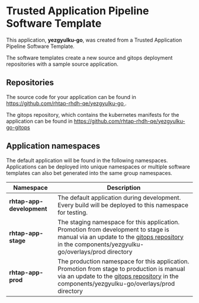 # Trusted Application Pipeline Software Template

This application, **yezgyulku-go**, was created from a Trusted Application Pipeline Software Template.

The software templates create a new source and gitops deployment repositories with a sample source application. 

## Repositories

The source code for your application can be found in [https://github.com/rhtap-rhdh-qe/yezgyulku-go ](https://github.com/rhtap-rhdh-qe/yezgyulku-go ).
 
The gitops repository, which contains the kubernetes manifests for the application can be found in 
[https://github.com/rhtap-rhdh-qe/yezgyulku-go-gitops ](https://github.com/rhtap-rhdh-qe/yezgyulku-go-gitops ) 

## Application namespaces 

The default application will be found in the following namespaces. Applications can be deployed into unique namespaces or multiple software templates can also bet generated into the same group namespaces.  

|  Namespace   |  Description   |  
| -------- | -------- |   
| **rhtap-app-development** | The default application during development. Every build will be deployed to this namespace for testing. | 
| **rhtap-app-stage** | The staging namespace for this application. Promotion from development to stage is manual via an update to the [gitops repository](https://github.com/rhtap-rhdh-qe/yezgyulku-go-gitops ) in the components/yezgyulku-go/overlays/prod directory |  
| **rhtap-app-prod** | The production namespace for this application. Promotion from stage to production is manual via an update to the [gitops repository](https://github.com/rhtap-rhdh-qe/yezgyulku-go-gitops ) in the components/yezgyulku-go/overlays/prod directory | 